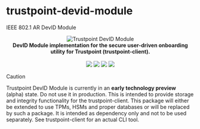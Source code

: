 # trustpoint-devid-module
IEEE 802.1 AR DevID Module

<p align="center">
  <img alt="Trustpoint DevID Module" src="/.github-assets/trustpoint_client_banner.png"><br/>
  <strong>DevID Module implementation for the secure user-driven onboarding utility for Trustpoint (trustpoint-client).</strong><br/><br/>
  <a href="https://github.com/orgs/TrustPoint-Project/trustpoint"><img src="https://img.shields.io/badge/Looking_for_the_main_repo%3F-014BAD?style=flat"></a>
  <a href="https://github.com/orgs/TrustPoint-Project/discussions"><img src="https://img.shields.io/badge/GitHub-Discussions-014BAD?style=flat"></a>
  <img src="https://img.shields.io/badge/License-MIT-014BAD?style=flat">
  <img src="https://img.shields.io/badge/Status-Early_technology_preview-red?style=flat">
</p>

> [!CAUTION]
> Trustpoint DevID Module is currently in an **early technology preview** (alpha) state. Do not use it in production.
> This is intended to provide storage and integrity functionality for the trustpoint-client.
> This package will either be extended to use TPMs, HSMs and proper databases or will be replaced by such a package.
> It is intended as dependency only and not to be used separately.
> See trustpoint-client for an actual CLI tool.
> 